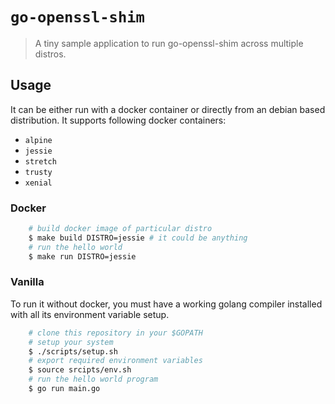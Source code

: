 # `go-openssl-shim`
> A tiny sample application to run go-openssl-shim across multiple distros.

## Usage
It can be either run with a docker container or directly from an debian based distribution.  It supports following docker containers:
 - `alpine`
 - `jessie`
 - `stretch`
 - `trusty`
 - `xenial`

### Docker

```bash
    # build docker image of particular distro
    $ make build DISTRO=jessie # it could be anything
    # run the hello world
    $ make run DISTRO=jessie
```

### Vanilla

To run it without docker, you must have a working golang compiler installed with all its environment variable setup. 

```bash
    # clone this repository in your $GOPATH
    # setup your system
    $ ./scripts/setup.sh
    # export required environment variables
    $ source srcipts/env.sh
    # run the hello world program
    $ go run main.go
```